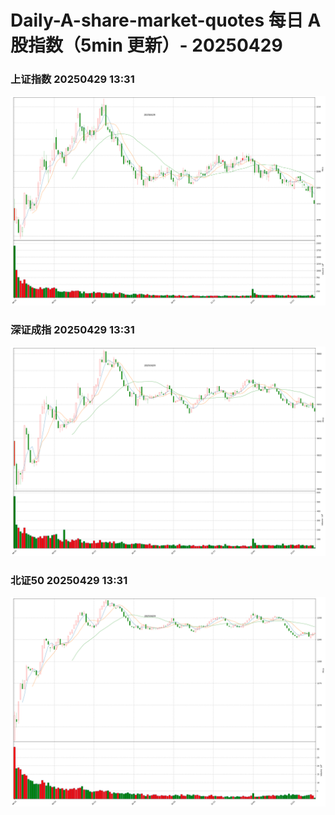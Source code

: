 
# Daily-A-share-market-quotes 每日 A 股指数（5min 更新）- 20250429

### 上证指数 20250429 13:31
![](./fig/2025/4/20250429-sh000001.png)

### 深证成指 20250429 13:31
![](./fig/2025/4/20250429-sz399001.png)

### 北证50 20250429 13:31
![](./fig/2025/4/20250429-bj899050.png)
